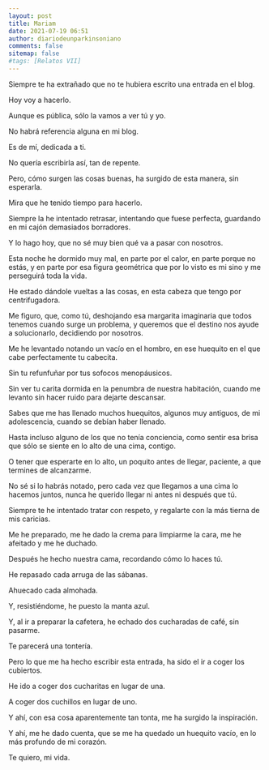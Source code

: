 ```yaml
---
layout: post
title: Mariam
date: 2021-07-19 06:51
author: diariodeunparkinsoniano
comments: false
sitemap: false
#tags: [Relatos VII]
---
```


Siempre te ha extrañado que no te hubiera escrito una entrada en el blog.

Hoy voy a hacerlo.

Aunque es pública, sólo la vamos a ver tú y yo.

No habrá referencia alguna en mi blog.

Es de mí, dedicada a ti.

No quería escribirla así, tan de repente.

Pero, cómo surgen las cosas buenas, ha surgido de esta manera, sin esperarla.

Mira que he tenido tiempo para hacerlo.

Siempre la he intentado retrasar, intentando que fuese perfecta, guardando en mi cajón demasiados borradores.

Y lo hago hoy, que no sé muy bien qué va a pasar con nosotros.

Esta noche he dormido muy mal, en parte por el calor, en parte porque no estás, y en parte por esa figura geométrica que por lo visto es mi sino y me perseguirá toda la vida.

He estado dándole vueltas a las cosas, en esta cabeza que tengo por centrifugadora.

Me figuro, que, como tú, deshojando esa margarita imaginaria que todos tenemos cuando surge un problema, y queremos que el destino nos ayude a solucionarlo, decidiendo por nosotros.

Me he levantado notando un vacío en el hombro, en ese huequito en el que cabe perfectamente tu cabecita.

Sin tu refunfuñar por tus sofocos menopáusicos.

Sin ver tu carita dormida en la penumbra de nuestra habitación, cuando me levanto sin hacer ruido para dejarte descansar.

Sabes que me has llenado muchos huequitos, algunos muy antiguos, de mi adolescencia, cuando se debían haber llenado.

Hasta incluso alguno de los que no tenía conciencia, como sentir esa brisa que sólo se siente en lo alto de una cima, contigo.

O tener que esperarte en lo alto, un poquito antes de llegar, paciente, a que termines de alcanzarme.

No sé si lo habrás notado, pero cada vez que llegamos a una cima lo hacemos juntos, nunca he querido llegar ni antes ni después que tú.

Siempre te he intentado tratar con respeto, y regalarte con la más tierna de mis caricias.

Me he preparado, me he dado la crema para limpiarme la cara, me he afeitado y me he duchado.

Después he hecho nuestra cama, recordando cómo lo haces tú.

He repasado cada arruga de las sábanas.

Ahuecado cada almohada.

Y, resistiéndome, he puesto la manta azul.

Y, al ir a preparar la cafetera, he echado dos cucharadas de café, sin pasarme.

Te parecerá una tontería.

Pero lo que me ha hecho escribir esta entrada, ha sido el ir a coger los cubiertos.

He ido a coger dos cucharitas en lugar de una.

A coger dos cuchillos en lugar de uno.

Y ahí, con esa cosa aparentemente tan tonta, me ha surgido la inspiración.

Y ahí, me he dado cuenta, que se me ha quedado un huequito vacío, en lo más profundo de mi corazón.

Te quiero, mi vida.

